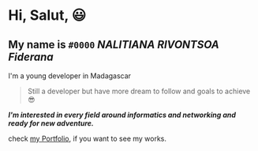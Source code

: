 # **Hi, Salut,** 😃  
## My name is `#0000` *NALITIANA RIVONTSOA Fiderana*  
I'm a young developer in Madagascar  

> Still a developer but have more dream to follow and goals to achieve 😎

***I'm interested in every field around informatics and networking and ready for new adventure.***

check [my Portfolio](https://myportfolio-nalitianafiderana-fideranas-projects-a3df5e1a.vercel.app), if you want to see my works.
